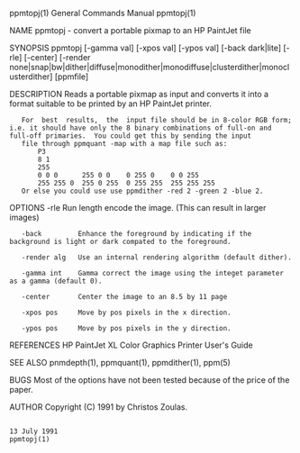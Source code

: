ppmtopj(1)                                                                               General Commands Manual                                                                               ppmtopj(1)

NAME
       ppmtopj - convert a portable pixmap to an HP PaintJet file

SYNOPSIS
       ppmtopj [-gamma val] [-xpos val] [-ypos val] [-back dark|lite] [-rle] [-center] [-render none|snap|bw|dither|diffuse|monodither|monodiffuse|clusterdither|monoclusterdither] [ppmfile]

DESCRIPTION
       Reads a portable pixmap as input and converts it into a format suitable to be printed by an HP PaintJet printer.

       For  best  results,  the  input file should be in 8-color RGB form; i.e. it should have only the 8 binary combinations of full-on and full-off primaries.  You could get this by sending the input
       file through ppmquant -map with a map file such as:
           P3
           8 1
           255
           0 0 0      255 0 0    0 255 0    0 0 255
           255 255 0  255 0 255  0 255 255  255 255 255
       Or else you could use use ppmdither -red 2 -green 2 -blue 2.

OPTIONS
       -rle          Run length encode the image.  (This can result in larger images)

       -back         Enhance the foreground by indicating if the background is light or dark compated to the foreground.

       -render alg   Use an internal rendering algorithm (default dither).

       -gamma int    Gamma correct the image using the integet parameter as a gamma (default 0).

       -center       Center the image to an 8.5 by 11 page

       -xpos pos     Move by pos pixels in the x direction.

       -ypos pos     Move by pos pixels in the y direction.

REFERENCES
       HP PaintJet XL Color Graphics Printer User's Guide

SEE ALSO
       pnmdepth(1), ppmquant(1), ppmdither(1), ppm(5)

BUGS
       Most of the options have not been tested because of the price of the paper.

AUTHOR
       Copyright (C) 1991 by Christos Zoulas.

                                                                                               13 July 1991                                                                                    ppmtopj(1)
